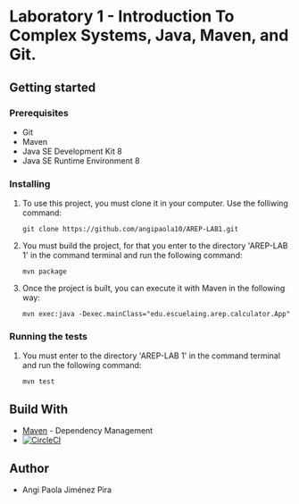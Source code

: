 # Laboratory 1 - Introduction To Complex Systems, Java, Maven, and Git.

## Getting started
### Prerequisites
* Git
* Maven
* Java SE Development Kit 8
* Java SE Runtime Environment 8

### Installing
1. To use this project, you must clone it in your computer. Use the folliwing command:

       git clone https://github.com/angipaola10/AREP-LAB1.git

2. You must build the project, for that you enter to the directory 'AREP-LAB 1' in the command terminal and run the following command:

       mvn package

3.  Once the project is built, you can execute it with Maven in the following way:

        mvn exec:java -Dexec.mainClass="edu.escuelaing.arep.calculator.App" 

### Running the tests
1. You must enter to the directory 'AREP-LAB 1' in the command terminal and run the following command:

       mvn test

## Build With
* [Maven](https://maven.apache.org/) - Dependency Management
* [![CircleCI](https://circleci.com/gh/angipaola10/AREP-LAB1.svg?style=svg)](https://circleci.com/gh/angipaola10/AREP-LAB1)

## Author
* Angi Paola Jiménez Pira 

